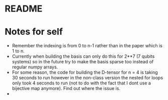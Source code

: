 # README



# Notes for self

- Remember the indexing is from 0 to n-1 rather than in the paper which is 1 to n. 
- Currently when building the basis can only do this for 2**7 (7 qubits systems) so in the future try to make the basis sparse too instead of regular numpy arrays.
- For some reason, the code for building the D-tensor for n = 4 is taking 30 seconds to run however in the non-class version the nested for loops only took 4 seconds to run (not to do with the fact that I dont use a bijective map anymore). Find out where the issue is. 
- 



  